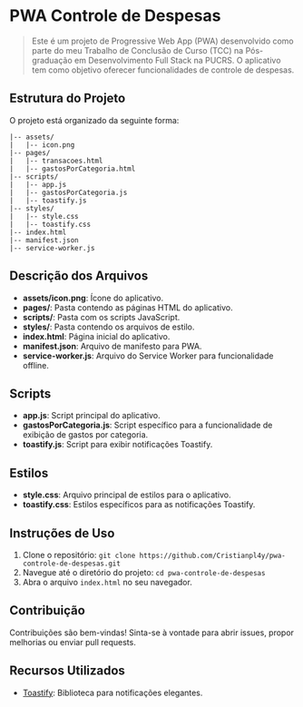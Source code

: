 # PWA Controle de Despesas

>Este é um projeto de Progressive Web App (PWA) desenvolvido como parte do meu Trabalho de Conclusão de Curso (TCC) na Pós-graduação em Desenvolvimento Full Stack na PUCRS. O aplicativo tem como objetivo oferecer funcionalidades de controle de despesas.


## Estrutura do Projeto

O projeto está organizado da seguinte forma:

```
|-- assets/
|   |-- icon.png
|-- pages/
|   |-- transacoes.html
|   |-- gastosPorCategoria.html
|-- scripts/
|   |-- app.js
|   |-- gastosPorCategoria.js
|   |-- toastify.js
|-- styles/
|   |-- style.css
|   |-- toastify.css
|-- index.html
|-- manifest.json
|-- service-worker.js
```

## Descrição dos Arquivos

- **assets/icon.png**: Ícone do aplicativo.
- **pages/**: Pasta contendo as páginas HTML do aplicativo.
- **scripts/**: Pasta com os scripts JavaScript.
- **styles/**: Pasta contendo os arquivos de estilo.
- **index.html**: Página inicial do aplicativo.
- **manifest.json**: Arquivo de manifesto para PWA.
- **service-worker.js**: Arquivo do Service Worker para funcionalidade offline.

## Scripts

- **app.js**: Script principal do aplicativo.
- **gastosPorCategoria.js**: Script específico para a funcionalidade de exibição de gastos por categoria.
- **toastify.js**: Script para exibir notificações Toastify.

## Estilos

- **style.css**: Arquivo principal de estilos para o aplicativo.
- **toastify.css**: Estilos específicos para as notificações Toastify.

## Instruções de Uso

1. Clone o repositório: `git clone https://github.com/Cristianpl4y/pwa-controle-de-despesas.git`
2. Navegue até o diretório do projeto: `cd pwa-controle-de-despesas`
3. Abra o arquivo `index.html` no seu navegador.

## Contribuição

Contribuições são bem-vindas! Sinta-se à vontade para abrir issues, propor melhorias ou enviar pull requests.

## Recursos Utilizados

- [Toastify](https://github.com/apvarun/toastify-js): Biblioteca para notificações elegantes.



